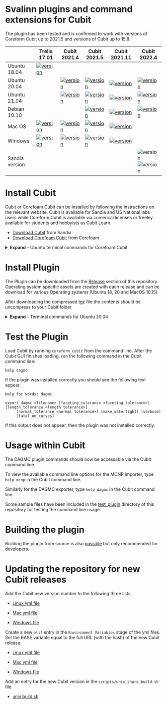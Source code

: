 Svalinn plugins and command extensions for Cubit
=================================================

The plugin has been tested and is confirmed to work with versions of Coreform 
Cubit up to 2021.5 and versions of Cubit up to 15.8.

|              | Trelis 17.01       | Cubit 2021.4 | Cubit 2021.5 | Cubit 2021.11 | Cubit 2022.4 |
|--------------|--------------------|--------------|--------------|---------------|--------------|
| Ubuntu 18.04 | [![version](https://img.shields.io/badge/version-0.2.3-orange)](https://github.com/svalinn/Cubit-plugin/releases/download/v0.2.3/svalinn-plugin_ubuntu-18.04_cubit_17.1.0.tgz)|              |              |              |     |
| Ubuntu 20.04 |                    |  [![version](https://img.shields.io/badge/version-0.2.4-green)](https://github.com/svalinn/Cubit-plugin/releases/download/v0.2.4/svalinn-plugin_ubuntu-20.04_cubit_2021.4.tgz)|  [![version](https://img.shields.io/badge/version-0.2.4-green)](https://github.com/svalinn/Cubit-plugin/releases/download/v0.2.4/svalinn-plugin_ubuntu-20.04_cubit_2021.5.tgz) | [![version](https://img.shields.io/badge/version-0.2.4-green)](https://github.com/svalinn/Cubit-plugin/releases/download/v0.2.4/svalinn-plugin_ubuntu-20.04_cubit_2021.11.tgz) | [![version](https://img.shields.io/badge/version-0.2.4-green)](https://github.com/svalinn/Cubit-plugin/releases/download/v0.2.4/svalinn-plugin_ubuntu-20.04_cubit_2022.4.tgz) |
| Ubuntu 21.04 |                    |  [![version](https://img.shields.io/badge/version-0.2.2-orange)](https://github.com/svalinn/Cubit-plugin/releases/download/0.2.2/svalinn-plugin_ubuntu-21.04_cubit_2021.4.tgz)|  [![version](https://img.shields.io/badge/version-0.2.4-green)](https://github.com/svalinn/Cubit-plugin/releases/download/v0.2.4/svalinn-plugin_ubuntu-21.04_cubit_2021.5.tgz) | [![version](https://img.shields.io/badge/version-0.2.4-green)](https://github.com/svalinn/Cubit-plugin/releases/download/v0.2.4/svalinn-plugin_ubuntu-21.04_cubit_2021.11.tgz) | [![version](https://img.shields.io/badge/version-0.2.4-green)](https://github.com/svalinn/Cubit-plugin/releases/download/v0.2.4/svalinn-plugin_ubuntu-21.04_cubit_2022.4.tgz) |
| Debian 10.10 |                    |              |  [![version](https://img.shields.io/badge/version-0.2.4-green)](https://github.com/svalinn/Cubit-plugin/releases/download/v0.2.4/svalinn-plugin_debian-10.10_cubit_2021.5.tgz) | [![version](https://img.shields.io/badge/version-0.2.4-green)](https://github.com/svalinn/Cubit-plugin/releases/download/v0.2.4/svalinn-plugin_debian-10.10_cubit_2021.11.tgz) | [![version](https://img.shields.io/badge/version-0.2.4-green)](https://github.com/svalinn/Cubit-plugin/releases/download/v0.2.4/svalinn-plugin_debian-10.10_cubit_2022.4.tgz) |
| Mac OS  |  [![version](https://img.shields.io/badge/version-0.2.3-orange)](https://github.com/svalinn/Cubit-plugin/releases/download/v0.2.3/svalinn-plugin_macos_cubit_17.1.0.tgz) |  [![version](https://img.shields.io/badge/version-0.2.3-orange)](https://github.com/svalinn/Cubit-plugin/releases/download/v0.2.3/svalinn-plugin_macos_cubit_2021.4.tgz) |  [![version](https://img.shields.io/badge/version-0.2.3-orange)](https://github.com/svalinn/Cubit-plugin/releases/download/v0.2.3/svalinn-plugin_macos_cubit_2021.5.tgz) | [![version](https://img.shields.io/badge/version-0.2.3-orange)](https://github.com/svalinn/Cubit-plugin/releases/download/v0.2.3/svalinn-plugin_macos_cubit_2021.11.tgz) |   |
|Windows  |  [![version](https://img.shields.io/badge/version-0.2.3-orange)](https://github.com/svalinn/Cubit-plugin/releases/download/v0.2.3/svalinn_plugin_windows_17.1.0.zip) |  [![version](https://img.shields.io/badge/version-0.2.3-orange)](https://github.com/svalinn/Cubit-plugin/releases/download/v0.2.3/svalinn_plugin_windows_2021.4.zip) |  [![version](https://img.shields.io/badge/version-0.2.3-orange)](https://github.com/svalinn/Cubit-plugin/releases/download/v0.2.3/svalinn_plugin_windows_2021.5.zip) | [![version](https://img.shields.io/badge/version-0.2.3-orange)](https://github.com/svalinn/Cubit-plugin/releases/download/v0.2.3/svalinn_plugin_windows_2021.11.zip) |   |
| Sandia version |   |  |  |  | ![version](https://img.shields.io/badge/Sandia-15.8-blue) ![version](https://img.shields.io/badge/Coreform-2022.4-blue) |

Install Cubit
==============

Cubit or Corefoam Cubit can be installed by following the instructions on the
relevant website. Cubit is available for Sandia and US National labs users
while Coreform Cubit is available via comerical licenses or freeley available
for students and hobbyists as Cubit Learn.

- [Download Cubit](https://cubit.sandia.gov/downloads.html) from Sandia
- [Download Corefoam Cubit](https://coreform.com/products/downloads/) from Corefoam

<details>
    <summary><b>Expand</b> - Ubuntu terminal commands for Corefoam Cubit</summary>
    <pre><code class="language-html">
    sudo apt update
    sudo apt-get install wget
    wget -O coreform-cubit-2021.5.deb https://f002.backblazeb2.com/file/cubit-downloads/Coreform-Cubit/Releases/Linux/Coreform-Cubit-2021.5%2B15962_5043ef39-Lin64.deb
    sudo dpkg -i coreform-cubit-2021.5.deb 
    </code></pre>
</details>


Install Plugin
==============

The Plugin can be downloaded from the [Release](https://github.com/svalinn/Cubit-plugin/releases)
section of this repository. Operating system specific assets are created with
each release and can be download for various Operating systems (Ubuntu 18, 20
and MacOS 10.15).

After downloading the compressed tgz file the contents should be uncompress to
your Cubit folder.
<details>
    <summary><b>Expand</b> - Terminal commands for Ubuntu 20.04</summary>
    <pre><code class="language-html">
    wget https://github.com/svalinn/Cubit-plugin/releases/download/0.1.0/svalinn-plugin_ubuntu-20.04_cubit_2021.5.tgz
    sudo tar -xzvf svalinn-plugin_ubuntu-20.04_cubit_2021.5.tgz -C /opt/Coreform-Cubit-2021.5
    </code></pre>
</details>


Test the Plugin
===============

Load Cubit by running ```coreform_cubit``` from the command line. After the
Cubit GUI finishes loading, run the following command in the Cubit command line:

```
help dagmc
```

If the plugin was installed correctly you should see the following text appear.

```
Help for words: dagmc.

export dagmc <filename> [faceting_tolerance <faceting tolerance>] [length_tolerance <length tolerance>]
     [normal_tolerance <normal tolerance>] [make_watertight] [verbose]
     [fatal_on_curves]
```

If this output does not appear, then the plugin was not installed correctly.

Usage within Cubit
==================

The DAGMC plugin commands should now be accessable via the Cubit command line.

To view the available command line options for the MCNP importer, type
```help mcnp``` in the Cubit command line.

Similarly for the DAGMC exporter, type ```help dagmc``` in the Cubit command line.

Some sample files have been included in the [test_plugin](test_plugin)
directory of this repository for testing the command line usage.


Building the plugin
===================

Building the plugin from source is also [possible](README_dev.md) but only recommended for developers.


Updating the repository for new Cubit releases
==============================================

Add the Cubit new version number to the following three lists:

- [Linux yml file](https://github.com/svalinn/Cubit-plugin/blob/453a2903306a635dbaedb573521f96351a83ed6b/.github/workflows/unix_linux.yml#L35)

- [Mac yml file](https://github.com/svalinn/Cubit-plugin/blob/453a2903306a635dbaedb573521f96351a83ed6b/.github/workflows/unix_mac.yml#L37)

- [Windows file](https://github.com/svalinn/Cubit-plugin/blob/453a2903306a635dbaedb573521f96351a83ed6b/.github/workflows/windows.yml#L38)

Create a new ```elif``` entry in the ```Environment Variables``` stage of the yml files. Set the BASE variable equal to the full URL (with the hash) of the new Cubit release.

- [Linux yml file](https://github.com/svalinn/Cubit-plugin/blob/453a2903306a635dbaedb573521f96351a83ed6b/.github/workflows/unix_linux.yml#L75-L92)

- [Mac yml file](https://github.com/svalinn/Cubit-plugin/blob/453a2903306a635dbaedb573521f96351a83ed6b/.github/workflows/unix_mac.yml#L49-L66)

- [Windows file](https://github.com/svalinn/Cubit-plugin/blob/453a2903306a635dbaedb573521f96351a83ed6b/.github/workflows/windows.yml#L53-L67)

Add an entry for the new Cubit version in the ```scripts/unix_share_build.sh``` file

- [unix build sh](https://github.com/svalinn/Cubit-plugin/blob/453a2903306a635dbaedb573521f96351a83ed6b/scripts/unix_share_build.sh#L218)
